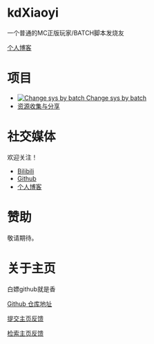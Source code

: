 # kdXiaoyi
一个普通的MC正版玩家/BATCH脚本发烧友

[个人博客](http://kdxiaoyi.github.io/blogs/)

# 项目
* [![Change sys by batch](http://user-images.githubusercontent.com/96934144/179977724-8384906e-cc85-4750-add5-198ac18dcf08.png) Change sys by batch](http://kdxiaoyi.github.io/change-sys-by-batch)
* [资源收集与分享](http://kdxiaoyi.github.io/resource-share)

# 社交媒体
欢迎关注！
* [Bilibili](http://space.bilibili.com/1987247870)
* [Github](http://github.com/kdxiaoyi)
* [个人博客](http://kdxiaoyi.github.io/blogs/index)

# 赞助
敬请期待。

# 关于主页
白嫖github就是香

[Github 仓库地址](http://github.com/kdXiaoyi/kdxiaoyi.github.io)

[提交主页反馈](http://github.com/kdXiaoyi/kdxiaoyi.github.io/issues/new/choose)

[检索主页反馈](http://github.com/kdXiaoyi/kdxiaoyi.github.io/issues?q=is%3Aissue)